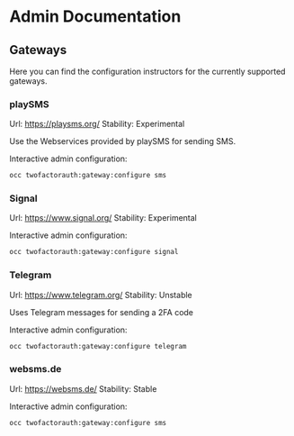 # Admin Documentation

## Gateways

Here you can find the configuration instructors for the currently supported gateways.

### playSMS
Url: https://playsms.org/
Stability: Experimental

Use the Webservices provided by playSMS for sending SMS.

Interactive admin configuration:
```bash
occ twofactorauth:gateway:configure sms
```

### Signal
Url: https://www.signal.org/
Stability: Experimental

Interactive admin configuration:
```bash
occ twofactorauth:gateway:configure signal
```

### Telegram
Url: https://www.telegram.org/
Stability: Unstable

Uses Telegram messages for sending a 2FA code

Interactive admin configuration:
```bash
occ twofactorauth:gateway:configure telegram
```

### websms.de
Url: https://websms.de/
Stability: Stable

Interactive admin configuration:
```bash
occ twofactorauth:gateway:configure sms
```
